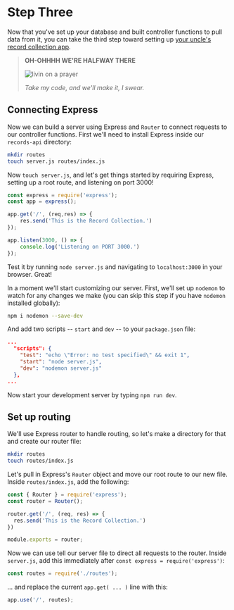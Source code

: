 # Step Three

Now that you've set up your database and  built controller functions to pull data from it, you can take the third step toward setting up [your uncle's record collection app](README.md).

> **OH-OHHHH WE'RE HALFWAY THERE**
>
> ![livin on a prayer](https://media1.giphy.com/media/5fE0uLFQrPCFy/giphy.gif?cid=ecf05e479plhauu65xx6h5rj3eergx5imd7fqbmwlnqk0jbs&rid=giphy.gif)
>
>*Take my code, and we'll make it, I swear.*

## Connecting Express

Now we can build a server using Express and `Router` to connect requests to our controller functions. First we'll need to install Express inside our `records-api` directory:

```bash
mkdir routes
touch server.js routes/index.js
```

Now `touch server.js`, and let's get things started by requiring Express, setting up a root route, and listening on port 3000!

```javascript
const express = require('express');
const app = express();

app.get('/', (req,res) => {
    res.send('This is the Record Collection.')
});

app.listen(3000, () => {
    console.log('Listening on PORT 3000.')
});
```

Test it by running `node server.js` and navigating to `localhost:3000` in your browser. Great!

In a moment we'll start customizing our server. First, we'll set up `nodemon` to watch for any changes we make (you can skip this step if you have `nodemon` installed globally):
```bash
npm i nodemon --save-dev
```

And add two scripts -- `start` and `dev` -- to your `package.json` file:
```json
...
  "scripts": {
    "test": "echo \"Error: no test specified\" && exit 1",
    "start": "node server.js",
    "dev": "nodemon server.js"
  },
...
```

Now start your development server by typing `npm run dev`.

## Set up routing
We'll use Express router to handle routing, so let's make a directory for that and create our router file:
```bash
mkdir routes
touch routes/index.js
```

Let's pull in Express's `Router` object and move our root route to our new file. Inside `routes/index.js`, add the following:
```javascript
const { Router } = require('express');
const router = Router();

router.get('/', (req, res) => {
  res.send('This is the Record Collection.')
})

module.exports = router;
```

Now we can use tell our server file to direct all requests to the router. Inside `server.js`, add this immediately after `const express = require('express')`:
```javascript
const routes = require('./routes');
```

... and replace the current `app.get( ... )` line with this:
```javascript
app.use('/', routes);
```

